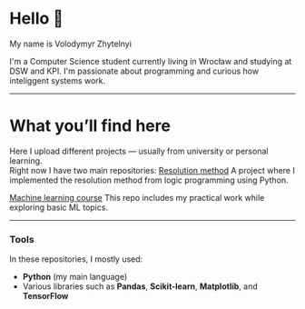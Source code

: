 # Hello 👋
My name is Volodymyr Zhytelnyi

I'm a Computer Science student currently living in Wrocław and studying at DSW and KPI.
I'm passionate about programming and curious how inteliggent systems work.

---

# **What you’ll find here**
Here I upload different projects — usually from university or personal learning.  
Right now I have two main repositories:
[Resolution method](https://github.com/VoDzYiT/ResolutionMethod)
A project where I implemented the resolution method from logic programming using Python.

[Machine learning course](https://github.com/VoDzYiT/machine-learning-course)
This repo includes my practical work while exploring basic ML topics.

---

### **Tools**
In these repositories, I mostly used:  
- **Python** (my main language)  
- Various libraries such as **Pandas**, **Scikit-learn**, **Matplotlib**, and **TensorFlow**
